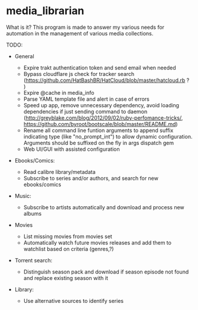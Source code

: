 # media_librarian

What is it?
This program is made to answer my various needs for automation in the management of various media collections.

TODO:
* General
    * Expire trakt authentication token and send email when needed
    * Bypass cloudflare js check for tracker search (https://github.com/HatBashBR/HatCloud/blob/master/hatcloud.rb ? )
    * Expire @cache in media_info
    * Parse YAML template file and alert in case of errors
    * Speed up app, remove unnecessary dependency, avoid loading dependencies if just sending command to daemon (http://greyblake.com/blog/2012/09/02/ruby-perfomance-tricks/, https://github.com/byroot/bootscale/blob/master/README.md)
    * Rename all command line funtion arguments to append suffix indicating type (like "no_prompt_int") to allow dynamic configuration. Arguments should be suffixed on the fly in args dispatch gem
    * Web UI/GUI with assisted configuration
    
* Ebooks/Comics:
    * Read calibre library/metadata
    * Subscribe to series and/or authors, and search for new ebooks/comics
    
* Music:
    * Subscribe to artists automatically and download and process new albums
    
* Movies
    * List missing movies from movies set
    * Automatically watch future movies releases and add them to watchlist based on criteria (genres,?)

* Torrent search:
    * Distinguish season pack and download if season episode not found and replace existing season with it
    
* Library:
    * Use alternative sources to identify series